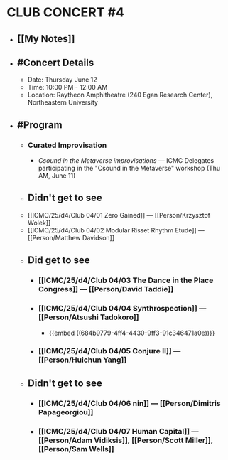 # CLUB CONCERT #4
- ## [[My Notes]]
- ## #Concert Details
	- Date: Thursday June 12
	- Time: 10:00 PM - 12:00 AM
	- Location: Raytheon Amphitheatre (240 Egan Research Center), Northeastern University
- ## #Program
	- ### Curated Improvisation
		- *Csound in the Metaverse improvisations* — ICMC Delegates participating in the "Csound in the Metaverse" workshop (Thu AM, June 11)
	- ## Didn't get to see
	- [[ICMC/25/d4/Club 04/01 Zero Gained]] — [[Person/Krzysztof Wolek]]
	- [[ICMC/25/d4/Club 04/02 Modular Risset Rhythm Etude]] — [[Person/Matthew Davidson]]
	- ## Did get to see
		- ### [[ICMC/25/d4/Club 04/03 The Dance in the Place Congress]] — [[Person/David Taddie]]
		- ### [[ICMC/25/d4/Club 04/04 Synthrospection]] — [[Person/Atsushi Tadokoro]]
			- {{embed ((684b9779-4ff4-4430-9ff3-91c346471a0e))}}
		- ### [[ICMC/25/d4/Club 04/05 Conjure II]] — [[Person/Huichun Yang]]
	- ## Didn't get to see
		- ### [[ICMC/25/d4/Club 04/06 nin]] — [[Person/Dimitris Papageorgiou]]
		- ### [[ICMC/25/d4/Club 04/07 Human Capital]] — [[Person/Adam Vidiksis]], [[Person/Scott Miller]], [[Person/Sam Wells]]